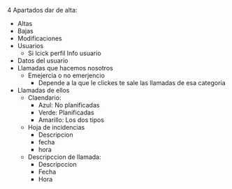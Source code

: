 4 Apartados
dar de alta:
- Altas
- Bajas
- Modificaciones
- Usuarios
	- Si lcick perfil
Info usuario
- Datos del usuario
- Llamadas que hacemos nosotros
	- Emejercia o no emerjencio
		- Depende a la que le clickes te sale las llamadas de esa categoria
- Llamadas de ellos
	- Claendario:
		- Azul: No planificadas
		- Verde: Planificadas
		- Amarillo: Los dos tipos
	- Hoja de incidencias
		- Descripcion
		- fecha
		- hora
	- Descripccion de llamada:
		- Descripccion
		- Fecha
		- Hora
